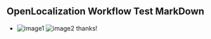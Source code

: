 ## OpenLocalization Workflow Test MarkDown
* ![image1](.\c9457ccf-2a8f-48e4-948f-2f88f4660d07.PNG)   ![image2](.\b1baaafe-dd8d-47b6-a523-c6cae97eedcb.png) 
thanks!